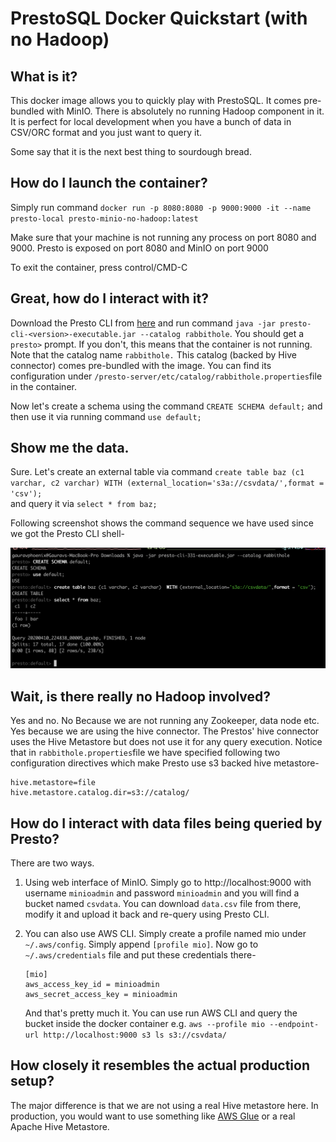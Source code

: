 

# PrestoSQL Docker Quickstart (with no Hadoop)  
  
## What is it?  
  
This docker image allows you to quickly play with PrestoSQL. It comes pre-bundled with MinIO. There is absolutely no running Hadoop component in it. It is perfect for local development when you have a bunch of data in CSV/ORC format and you just want to query it.  
  
Some say that it is the next best thing to sourdough bread.  
  
## How do I launch the container?  
Simply run command `docker run -p 8080:8080 -p 9000:9000 -it --name presto-local presto-minio-no-hadoop:latest`  
  
Make sure that your machine is not running any process on port 8080 and 9000. Presto is exposed on port 8080 and MinIO on port 9000  

To exit the container, press control/CMD-C
  
## Great, how do I interact with it?  
Download the Presto CLI from [here](https://prestosql.io/docs/current/installation/cli.html) and run command `java -jar presto-cli-<version>-executable.jar --catalog rabbithole`. You should get a `presto>` prompt. If you don't, this means that the container is not running. Note that the catalog name `rabbithole.` This catalog (backed by Hive connector) comes pre-bundled with the image. You can find its configuration under `/presto-server/etc/catalog/rabbithole.properties`file in the container.  
  
Now let's create a schema using the command `CREATE SCHEMA default;` and then use it via running command `use default;`  
  
## Show me the data.  
Sure. Let's create an external table via command `create table baz (c1 varchar, c2 varchar) WITH (external_location='s3a://csvdata/',format = 'csv');`  
and query it via `select * from baz;`  

Following screenshot shows the command sequence we have used since we got the Presto CLI shell- 

![example shell](https://github.com/gauravphoenix/presto-local-no-hadoop/raw/master/shell.png)


  
## Wait, is there really no Hadoop involved?  
Yes and no. No Because we are not running any Zookeeper, data node etc. Yes because we are using the hive connector. The Prestos' hive connector uses the Hive Metastore but does not use it for any query execution. Notice that in `rabbithole.properties`file we have specified following two configuration directives which make Presto use s3 backed hive metastore-  
```  
hive.metastore=file  
hive.metastore.catalog.dir=s3://catalog/  
```  
  
## How do I interact with data files being queried by Presto?  
There are two ways.  
  
1) Using web interface of MinIO. Simply go to http://localhost:9000 with username `minioadmin` and password `minioadmin` and you will find a bucket named `csvdata`. You can download `data.csv` file from there, modify it and upload it back and re-query using Presto CLI.  
  
2) You can also use AWS CLI. Simply create a profile named mio under `~/.aws/config`. Simply append `[profile mio]`. Now go to `~/.aws/credentials` file and put these credentials there-  
	```  
	[mio]  
	aws_access_key_id = minioadmin  
	aws_secret_access_key = minioadmin  
	```  
	And that's pretty much it. You can use run AWS CLI and query the bucket inside the docker container e.g. `aws --profile mio --endpoint-url http://localhost:9000 s3 ls s3://csvdata/`  
  
  
## How closely it resembles the actual production setup?  
  
The major difference is that we are not using a real Hive metastore here. In production, you would want to use something like [AWS Glue](https://aws.amazon.com/glue/) or a real Apache Hive Metastore.
